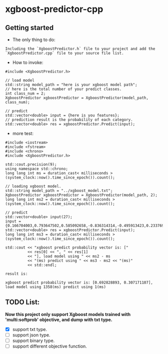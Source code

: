 # xgboost-predictor-cpp

## Getting started

- The only thing to do:
```
Including the `XgboostPredictor.h` file to your project and add the `XgboostPredictor.cpp` file to your source file list.
```

- How to invoke:
```
#include <XgboostPredictor.h>

// load model
std::string model_path = "here is your xgboost model path";
// here is the total number of your predict classes.
int class_num = 2;
XgboostPredictor xgboostPredictor = XgboostPredictor(model_path, class_num);

// predict
std::vector<double> input = {here is you features};
// prediction result is the probability of each category.
std::vector<double> res = xgboostPredictor.Predict(input);
```

- more test:
```
#include <iostream>
#include <fstream>
#include <chrono>
#include <XgboostPredictor.h>

std::cout.precision(9);
using namespace std::chrono;
long long int ms = duration_cast< milliseconds >(system_clock::now().time_since_epoch()).count();

// loading xgboost model.
std::string model_path = "../xgboost_model.txt";
XgboostPredictor xgboostPredictor = XgboostPredictor(model_path, 2);
long long int ms2 = duration_cast< milliseconds >(system_clock::now().time_since_epoch()).count();

// predict
std::vector<double> input(27);
input = {0.166704003,0.793647502,0.585092658,-0.836314314,-0.495913423,0.233769642,0.202316318,0.528412458,0.824529188,-0.85625963,-0.222778842,0.466035443,0.221061031,-0.715468667,-0.662749279,0.922008461,0.260256615,0.28664768,3.344844582,0.94415395,1.039894947,2.136208297,-1.528755739,-2.820955601,-0.750271,2.003565,-1.070326};
std::vector<double> res = xgboostPredictor.Predict(input);
long long int ms3 = duration_cast< milliseconds >(system_clock::now().time_since_epoch()).count();

std::cout << "xgboost predict probability vector is: ["
          << res[0] << ", " << res[1]
          << "], load model using " << ms2 - ms
          << "(ms) predict using " << ms3 - ms2 << "(ms)"
          << std::endl;
```

`result is:`

```
xgboost predict probability vector is: [0.692828893, 0.307171107], load model using 1358(ms) predict using 1(ms)
```


## TODO List:

**Now this project only support Xgboost models trained with 'multi:softprob' objective, and dump with txt type.**

- [X] support txt type.
- [ ] support json type.
- [ ] support binary type.
- [ ] support different objective function.